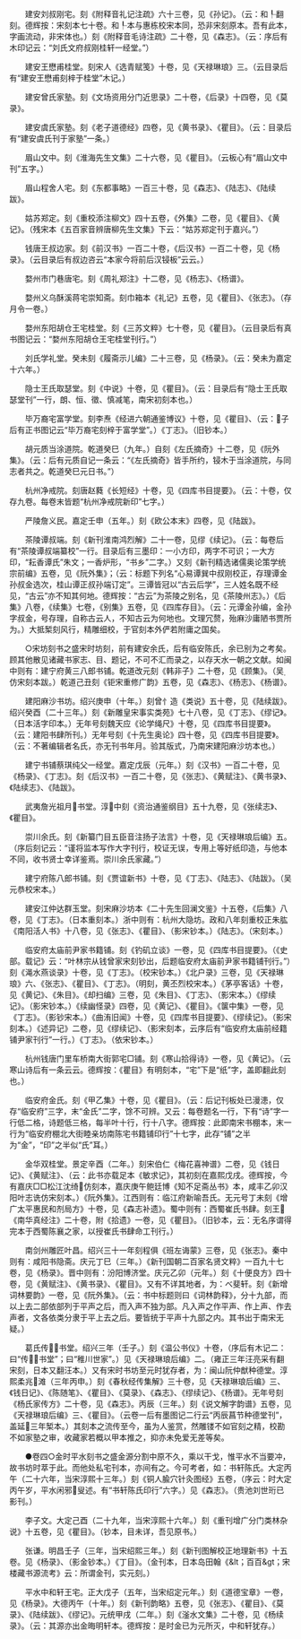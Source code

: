<!-- { "loadSidebar": true } -->
　　建安刘叔刚宅。刻《附释音礼记注疏》六十三卷，见《孙记》。（云：和┞翻刻。德辉按：宋刻本七十卷。和┞本与惠栋校宋本同，恐非宋刻原本。吾有此本，字画流动，非宋体也。）刻《附释音毛诗注疏》二十卷，见《森志》。（云：序后有木印记云：“刘氏文府叔刚桂轩一经堂。”）

　　建安王懋甫桂堂。刻宋人《选青赋笺》十卷，见《天禄琳琅》三。（云目录后有“建安王懋甫刻梓于桂堂”木记。）

　　建安曾氏家塾。刻《文场资用分门近思录》二十卷，《后录》十四卷，见《莫录》。

　　建安虞氏家塾。刻《老子道德经》四卷，见《黄书录》、《瞿目》。（云：目录后有“建安虞氏刊于家塾”一条。）

　　眉山文中。刻《淮海先生文集》二十六卷，见《瞿目》。（云板心有“眉山文中刊”五字。）

　　眉山程舍人宅。刻《东都事略》一百三十卷，见《森志》、《陆志》、《陆续跋》。

　　姑苏郑定。刻《重校添注柳文》四十五卷，《外集》二卷，见《瞿目》、《黄记》。（残宋本《五百家音辨唐柳先生文集》下云：“姑苏郑定刊于嘉兴。”）

　　钱唐王叔边家。刻《前汉书》一百二十卷，《后汉书》一百二十卷，见《杨录》。（云目录后有叔边咨云“本家今将前后汉锓板”云云。）

　　婺州市门巷唐宅。刻《周礼郑注》十二卷，见《杨志》、《杨谱》。

　　婺州义乌酥溪蒋宅崇知斋。刻巾箱本《礼记》五卷，见《瞿目》、《张志》。（存月令一卷。）

　　婺州东阳胡仓王宅桂堂。刻《三苏文粹》七十卷，见《瞿目》。（云目录后有真书图记云：“婺州东阳胡仓王宅桂堂刊行。”）

　　刘氏学礼堂。癸未刻《履斋示儿编》二十三卷，见《杨录》。（云：癸未为嘉定十六年。）

　　隐士王氏取瑟堂。刻《中说》十卷，见《瞿目》。（云：目录后有“隐士王氏取瑟堂刊”一行，朗、恒、徵、慎减笔，南宋初刻本也。）

　　毕万裔宅富学堂。刻李焘《经进六朝通鉴博议》十卷，见《瞿目》、（云：子后有正书图记云“毕万裔宅刻梓于富学堂”。）《丁志》。（旧钞本。）

　　胡元质当涂道院。乾道癸巳（九年。）自刻《左氏摘奇》十二卷，见《阮外集》。（云：后有元质自记一条云：“《左氏摘奇》皆手所约，锓木于当涂道院，与同志者共之。乾道癸巳元日书。”）

　　杭州净戒院。刻唐赵蕤《长短经》十卷，见《四库书目提要》。（云：十卷，仅存九卷。每卷末皆题“杭州净戒院新印”七字。）

　　严陵詹义民。嘉定壬申（五年。）刻《欧公本末》四卷，见《陆跋》。

　　茶陵谭叔端。刻《新刊淮南鸿烈解》二十一卷，见缪《续记》。（云：每卷后有“茶陵谭叔端纂校”一行。目录后有三墨印：一小方印，两字不可识；一大方印，“耘香谭氏”朱文；一香炉形，“书乡”二字。）又刻《新刊精选诸儒奥论策学统宗前编》五卷，见《阮外集》；（云：标题下列名“心易谭巽中叔刚校正，存理谭金孙叔金选次，桂山谭正叔孙端订定”。三谭皆冠以“古云后学”，三人姓名既不经见，“古云”亦不知其何地。德辉按：“古云”为茶陵之别名，见《茶陵州志》。）《后集》八卷，《续集》七卷，《别集》五卷，见《四库存目》。（云：元谭金孙编，金孙字叔金，号存理，自称古云人，不知古云为何地也。文理冗赘，殆麻沙庸陋书贾所为。）大抵椠刻风行，精雕细校，于官刻本外俨若附庸之国矣。

　　○宋坊刻书之盛宋时坊刻，前有建安余氏，后有临安陈氏，余已别为之考矣。顾其他散见诸藏书家志、目、题记，不可不汇而录之，以存天水一朝之文献。如闽中则有：建宁府黄三八郎书铺。乾道改元刻《韩非子》二十卷，见《顾集》。（吴仿宋刻本跋。）乾道己丑刻《钜宋重修广韵》五卷，见《森志》、《杨志》、《杨谱》。

　　建阳麻沙书坊。绍兴庚申（十年。）刻曾忄造《类说》五十卷，见《陆续跋》。绍兴癸酉（二十三年。）刻《新雕皇宋事实类苑》七十八卷，见《丁志》、《缪记》。（日本活字印本。）无年号刻魏天应《论学绳尺》十卷，见《四库书目提要》。（云：建阳书肆所刊。）无年号刻《十先生奥论》四十卷，见《四库书目提要》。（云：不著编辑者名氏，亦无刊书年月。验其版式，乃南宋建阳麻沙坊本也。）

　　建宁书铺蔡琪纯父一经堂。嘉定戊辰（元年。）刻《汉书》一百二十卷，见《杨录》、《丁志》。刻《后汉书》一百二十卷，见《张志》、《黄赋注》、《黄书录》、《陆续志》、《陆跋》。

　　武夷詹光祖月书堂。淳中刻《资治通鉴纲目》五十九卷，见《张续志》、《瞿目》。

　　崇川余氏。刻《新纂门目五臣音注扬子法言》十卷，见《天禄琳琅后编》五。（序后刻记云：“谨将监本写作大字刊行，校证无误，专用上等好纸印造，与他本不同，收书贤士幸详鉴焉。崇川余氏家藏。”）

　　建宁府陈八郎书铺。刻《贾谊新书》十卷，见《丁志》、《陆志》、《陆跋》。（吴元恭校宋本。）

　　建安江仲达群玉堂。刻宋麻沙坊本《二十先生回澜文鉴》十五卷，《后集》八卷，见《丁志》。（日本重刻本。）浙中则有：杭州大隐坊。政和八年刻重校正朱肱《南阳活人书》十八卷，见《张志》、《瞿目》、（影宋钞本。）《陆志》。（宋刻本。）

　　临安府太庙前尹家书籍铺。刻《钓矶立谈》一卷，见《四库书目提要》。（《史部。载记》云：“叶林宗从钱曾家宋刻钞出，后题临安府太庙前尹家书籍铺刊行。”）刻《渑水燕谈录》十卷，见《丁志》。（校宋钞本。）《北户录》三卷，见《天禄琳琅》六、《张志》、《瞿目》、《丁志》。（明刻，黄丕烈校宋本。）《茅亭客话》十卷，见《黄记》、《朱目》。《却扫编》三卷，见《朱目》、《丁志》、（影宋本。）《缪续记》。（影宋钞本。）《续幽怪录》四卷，见《黄记》、《瞿目》。《箧中集》一卷，见《丁志》。（影钞宋本。）《曲洧旧闻》十卷，见《四库书目提要》、《缪续记》。（影宋刻本。）《述异记》二卷，见《缪续记》、（影宋刻本，云序后有“临安府太庙前经籍铺尹家刊行”一行。）《丁志》。（依宋钞本。）

　　杭州钱唐门里车桥南大街郭宅□铺。刻《寒山拾得诗》一卷，见《黄记》。（云寒山诗后有一条云云。德辉按：《瞿目》有明刻本，“宅”下是“纸”字，盖即翻此刻也。）

　　临安府金氏。刻《甲乙集》十卷，见《瞿目》。（云：后记刊板处已漫漶，仅存“临安府”三字，末“金氏”二字，馀不可辨。又云：每卷题名一行，下有“诗”字一行低二格，诗题低三格，每半叶十行，行十八字。德辉按：此即南宋书棚本，末一行为“临安府棚北大街睦亲坊南陈宅书籍铺印行”十七字，此存“铺”之半为“金”，“印”之半似“氏”耳。）

　　金华双桂堂。景定辛酉（二年。）刻宋伯仁《梅花喜神谱》二卷，见《钱日记》、《黄赋注》、（云：此书亦载足本《敏求记》，其初刻在嘉熙戊戌。德辉按，今有嘉庆□□松江沈绮仿刻本，嘉庆庚午鲍廷博《知不足斋丛书》本，咸丰乙卯汉阳叶志诜仿宋刻本。）《阮外集》。江西则有：临江府新喻吾氏。无元号丁未刻《增广太平惠民和剂局方》十卷，见《森志补遗》。蜀中则有：西蜀崔氏书肆。刻王《南华真经注》二十卷，附《拾遗》一卷，见《瞿目》。（旧钞本，云：无名序谓得完本于西蜀陈襄之家，以授崔氏书肆命工刊行。）

　　南剑州雕匠叶昌。绍兴三十一年刻程俱《班左诲蒙》三卷，见《张志》。秦中则有：咸阳书隐斋。庆元丁巳（三年。）《新刊国朝二百家名贤文粹》一百九十七卷，见《杨录》。晋中则有：汾阳博济堂。庆元乙卯（元年。）刻《十便良方》四十卷，见《黄赋注》、《黄书录》、《瞿目》。又有不详其地者，为：べ斐轩。刻《新增词林要韵》一卷，见《阮外集》。（云：书中标题则曰《词林韵释》，分十九部，而以上去二部依部列于平声之后，而入声不独为部。凡入声之作平声、作上声、作去声者，文各依类分隶于平上去之后。要皆统于平声十九部之内。其书出于南宋无疑。）

　　葛氏传┪书堂。绍兴三年（壬子。）刻《温公书仪》十卷，（序后有木记二：曰“传┪书堂”；曰“稚川世家”。）见《天禄琳琅后编》二。（雍正三年汪亮采有翻宋刻，日本又翻汪本。）又有宋时书坊至元时犹存者，为：闽山阮仲猷种德堂。淳熙柔兆滩（三年丙申。）刻《春秋经传集解》三十卷，见《天禄琳琅后编》三、《钱日记》、《陈随笔》、《瞿目》、《莫录》、《森志》、《缪续记》、《杨谱》。无年号刻《杨氏家传方》二十卷，见《森志》。丙辰（三年。）刻《说文解字韵谱》五卷，见《天禄琳琅后编》三、《瞿目》。（云卷一后有墨图记二行云“丙辰菖节种德堂刊”，盖延三年椠本。）其刻本之流传至今，虽为人鉴赏，然雕镂不如官刻之精，校勘不如家塾之审，收藏家若概以甲本推之，抑亦未免爱无差等矣。

　　●卷四○金时平水刻书之盛金源分割中原不久，乘以干戈，惟平水不当要冲，故书坊时萃于此。而他处私宅刊本，亦间有之。今可考者，如：书轩陈氏。大定丙午（二十六年，当宋淳熙十三年。）刻《铜人腧穴针灸图经》五卷，（序云：时大定丙午岁，平水闲邪叟述。有“书轩陈氏印行”六字。）见《森志》。（贵池刘世珩已影刊。）

　　李子文。大定己酉（二十九年，当宋淳熙十六年。）刻《重刊增广分门类林杂说》十五卷，见《瞿目》。（钞本，目未详，吾见原书。）

　　张谦。明昌壬子（三年，当宋绍熙三年。）刻《新刊图解校正地理新书》十五卷。见《杨录》、（影金钞本。）《丁目》。（金刊本，日本岛田翰《&lt；百百&gt；宋楼藏书源流考》云：所谓金刊，实元刻。）

　　平水中和轩王宅。正大戊子（五年，当宋绍定元年。）刻《道德宝章》一卷，见《杨录》。大德丙午（十年。）刻《新刊韵略》五卷，见《张志》、《瞿目》、《莫录》、《陆续跋》、《缪记》。元统甲戌（二年。）刻《滏水文集》二十卷，见《杨续录》。（云：其源亦出金晦明轩本。德辉按：是时金已为元所灭，中和轩犹存。）

